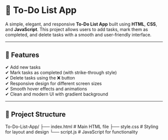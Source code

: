 # 📝 To-Do List App

A simple, elegant, and responsive **To-Do List App** built using **HTML**, **CSS**, and **JavaScript**. This project allows users to add tasks, mark them as completed, and delete tasks with a smooth and user-friendly interface.

---

## 🚀 Features

✔ Add new tasks  
✔ Mark tasks as completed (with strike-through style)  
✔ Delete tasks using the ❌ button  
✔ Responsive design for different screen sizes  
✔ Smooth hover effects and animations  
✔ Clean and modern UI with gradient background

---

## 📂 Project Structure

To-Do-List-App/
├── index.html # Main HTML file
├── style.css # Styling for layout and design
└── script.js # JavaScript for functionality
